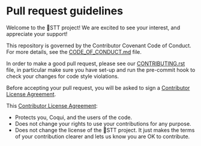 # Pull request guidelines

Welcome to the 🐸STT project! We are excited to see your interest, and appreciate your support!

This repository is governed by the Contributor Covenant Code of Conduct. For more details, see the [CODE_OF_CONDUCT.md](CODE_OF_CONDUCT.md) file.

In order to make a good pull request, please see our [CONTRIBUTING.rst](CONTRIBUTING.rst) file, in particular make sure you have set-up and run the pre-commit hook to check your changes for code style violations.

Before accepting your pull request, you will be asked to sign a [Contributor License Agreement](https://cla-assistant.io/coqui-ai/STT).

This [Contributor License Agreement](https://cla-assistant.io/coqui-ai/STT):

- Protects you, Coqui, and the users of the code.
- Does not change your rights to use your contributions for any purpose.
- Does not change the license of the 🐸STT project. It just makes the terms of your contribution clearer and lets us know you are OK to contribute.
